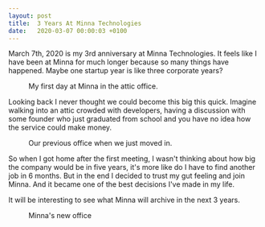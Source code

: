 ```yaml
---
layout: post
title:  3 Years At Minna Technologies
date:   2020-03-07 00:00:03 +0100
---
```


March 7th, 2020 is my 3rd anniversary at Minna Technologies. It feels like I
have been at Minna for much longer because so many things have happened. Maybe
one startup year is like three corporate years?

<figure>
  <img src="{{ "/assets/images/3-years-at-minna/office_1.jpg" | absolute_url }}" alt=""/>
  <figcaption>My first day at Minna in the attic office.</figcaption>
</figure>

Looking back I never thought we could become this big this quick. Imagine
walking into an attic crowded with developers, having a discussion with some
founder who just graduated from school and you have no idea how the service
could make money.

<figure>
  <img src="{{ "/assets/images/3-years-at-minna/office_2.jpg" | absolute_url }}" alt=""/>
  <figcaption>Our previous office when we just moved in.</figcaption>
</figure>

So when I got home after the first meeting, I wasn't thinking
about how big the company would be in five years, it's more like do I have to
find another job in 6 months. But in the end I decided to trust my gut feeling
and join Minna. And it became one of the best decisions I've made in my life.

It will be interesting to see what Minna will archive in the next 3 years.

<figure>
  <img src="{{ "/assets/images/3-years-at-minna/office_3.jpg" | absolute_url }}" alt=""/>
  <figcaption>Minna's new office</figcaption>
</figure>
